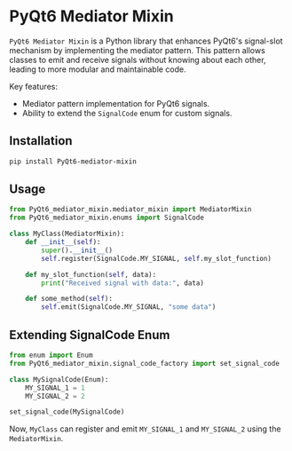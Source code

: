 # PyQt6 Mediator Mixin

`PyQt6 Mediator Mixin` is a Python library that enhances PyQt6's signal-slot mechanism by implementing the mediator pattern. This pattern allows classes to emit and receive signals without knowing about each other, leading to more modular and maintainable code.

Key features:

- Mediator pattern implementation for PyQt6 signals.
- Ability to extend the `SignalCode` enum for custom signals.

## Installation

```bash
pip install PyQt6-mediator-mixin
```

## Usage

```python
from PyQt6_mediator_mixin.mediator_mixin import MediatorMixin
from PyQt6_mediator_mixin.enums import SignalCode

class MyClass(MediatorMixin):
    def __init__(self):
        super().__init__()
        self.register(SignalCode.MY_SIGNAL, self.my_slot_function)

    def my_slot_function(self, data):
        print("Received signal with data:", data)

    def some_method(self):
        self.emit(SignalCode.MY_SIGNAL, "some data")
```

## Extending SignalCode Enum

```python
from enum import Enum
from PyQt6_mediator_mixin.signal_code_factory import set_signal_code

class MySignalCode(Enum):
    MY_SIGNAL_1 = 1
    MY_SIGNAL_2 = 2

set_signal_code(MySignalCode)
```

Now, `MyClass` can register and emit `MY_SIGNAL_1` and `MY_SIGNAL_2` using the `MediatorMixin`.
